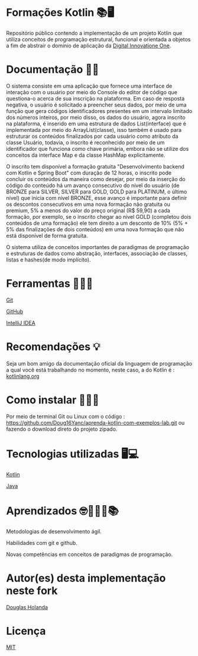 # Formações Kotlin 📚🖥️

Repositório público contendo a implementação de um projeto Kotlin que utiliza conceitos de programação estrutural, funcional e orientada a objetos a fim de abstrair o domínio de aplicação da [Digital Innovatione One](https://github.com/digitalinnovationone).

# Documentação 📃📄


O sistema consiste em uma aplicação que fornece uma interface de interação com o usuário por meio do Console do editor de código que questiona-o acerca de sua inscrição na plataforma. Em caso de resposta negativa, o usuário é solicitado a preencher seus dados, por meio de uma função que gera códigos identificadores presentes em um intervalo limitado dos números inteiros, por meio disso, os dados do usuário, agora inscrito na plataforma, é inserido em uma estrutura de dados List(interface) que é implementada por meio do ArrayList(classe), isso também é usado para estruturar os conteúdos finalizados por cada usuário como atributo da classe Usuário, todavia, o inscrito é reconhecido por meio de um identificador que funciona como chave primária, embora não se utilize dos conceitos da interface Map e da classe HashMap explicitamente. 

O inscrito tem disponível a formação gratuita "Desenvolvimento backend com Kotlin e Spring Boot" com duração de 12 horas, o inscrito pode concluir os conteúdos da maneira como desejar, por meio da inserção do código do conteúdo há um avanço consecutivo do nível do usuário (de BRONZE para SILVER, SILVER para GOLD, GOLD para PLATINUM, o último nível) que inicia com nível BRONZE, esse avanço é importante para definir os descontos consecutivos em uma nova formação não gratuita ou premium, 5% a menos do valor do preço original (R$ 59,90) a cada formação, por exemplo, se o inscrito chegar ao nível GOLD (completou dois conteúdos de uma formação) ele tem direito a um desconto de 10% (5% + 5% das finalizações de dois conteúdos) em uma nova formação que não está disponível de forma gratuita.  

O sistema utiliza de conceitos importantes de paradigmas de programação e estruturas de dados como abstração, interfaces, associação de classes, listas e hashes(de modo implícito).

# Ferramentas 👨🏽‍💻

[Git](https://git-scm.com/)

[GitHub](https://github.com)

[IntelliJ IDEA](https://www.jetbrains.com/idea/promo/)

# Recomendações 💡

Seja um bom amigo da documentação oficial da linguagem de programação a qual você está trabalhando no momento, neste caso, a do Kotlin é :
[kotlinlang.org](https://kotlinlang.org/)

# Como instalar 👨🏽‍🔧

Por meio de terminal Git ou Linux com o código :
https://github.com/Doug16Yanc/aprenda-kotlin-com-exemplos-lab.git ou fazendo o download direto do projeto zipado.

# Tecnologias utilizadas 🖥️💻

[Kotlin](https://kotlinlang.org/)

[Java](https://docs.oracle.com/en/java/)

# Aprendizados 🤓👨🏽‍🎓📚

Metodologias de desenvolvimento ágil.

Habilidades com git e github.

Novas competências em conceitos de 
paradigmas de programação.

# Autor(es) desta implementação neste fork

[Douglas Holanda](https://github.com/Doug16Yanc)

# Licença

[MIT](https://choosealicense.com/licenses/mit/)


